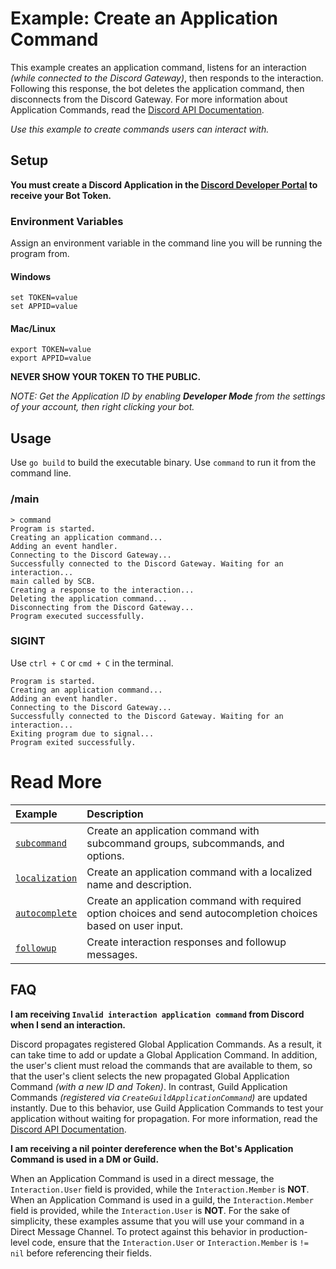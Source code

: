 # Example: Create an Application Command

This example creates an application command, listens for an interaction _(while connected to the Discord Gateway)_, then responds to the interaction. Following this response, the bot deletes the application command, then disconnects from the Discord Gateway. For more information about Application Commands, read the [Discord API Documentation](https://discord.com/developers/docs/interactions/application-commands#application-commands).

_Use this example to create commands users can interact with._


## Setup

**You must create a Discord Application in the [Discord Developer Portal](https://discord.com/developers/docs/getting-started#creating-an-app) to receive your Bot Token.** 

### Environment Variables

Assign an environment variable in the command line you will be running the program from.

#### Windows

```
set TOKEN=value
set APPID=value
```

#### Mac/Linux

```
export TOKEN=value
export APPID=value
``` 

**NEVER SHOW YOUR TOKEN TO THE PUBLIC.**

_NOTE: Get the Application ID by enabling **Developer Mode** from the settings of your account, then right clicking your bot._

## Usage

Use `go build` to build the executable binary. Use `command` to run it from the command line.

### /main

```
> command
Program is started.
Creating an application command...
Adding an event handler.
Connecting to the Discord Gateway...
Successfully connected to the Discord Gateway. Waiting for an interaction...
main called by SCB.
Creating a response to the interaction...
Deleting the application command...
Disconnecting from the Discord Gateway...
Program executed successfully.
```

### SIGINT

Use `ctrl + C` or `cmd + C` in the terminal.

```
Program is started.
Creating an application command...
Adding an event handler.
Connecting to the Discord Gateway...
Successfully connected to the Discord Gateway. Waiting for an interaction...
Exiting program due to signal...
Program exited successfully.
```

# Read More

| Example                                            | Description                                                                                                     |
| :------------------------------------------------- | :-------------------------------------------------------------------------------------------------------------- |
| [`subcommand`](/_examples/command/subcommand/)     | Create an application command with subcommand groups, subcommands, and options.                                 |
| [`localization`](/_examples/command/localization/) | Create an application command with a localized name and description.                                            |
| [`autocomplete`](/_examples/command/autocomplete/) | Create an application command with required option choices and send autocompletion choices based on user input. |
| [`followup`](/_examples/command/followup/)         | Create interaction responses and followup messages.                                                             |

## FAQ

**I am receiving `Invalid interaction application command` from Discord when I send an interaction.**

Discord propagates registered Global Application Commands. As a result, it can take time to add or update a Global Application Command. In addition, the user's client must reload the commands that are available to them, so that the user's client selects the new propagated Global Application Command _(with a new ID and Token)_. In contrast, Guild Application Commands _(registered via `CreateGuildApplicationCommand`)_ are updated instantly. Due to this behavior, use Guild Application Commands to test your application without waiting for propagation. For more information, read the [Discord API Documentation](https://discord.com/developers/docs/interactions/application-commands#registering-a-command).

**I am receiving a nil pointer dereference when the Bot's Application Command is used in a DM or Guild.**

When an Application Command is used in a direct message, the `Interaction.User` field is provided, while the `Interaction.Member` is **NOT**. When an Application Command is used in a guild, the `Interaction.Member` field is provided, while the `Interaction.User` is **NOT**. For the sake of simplicity, these examples assume that you will use your command in a Direct Message Channel. To protect against this behavior in production-level code, ensure that the `Interaction.User` or `Interaction.Member` is `!= nil` before referencing their fields.